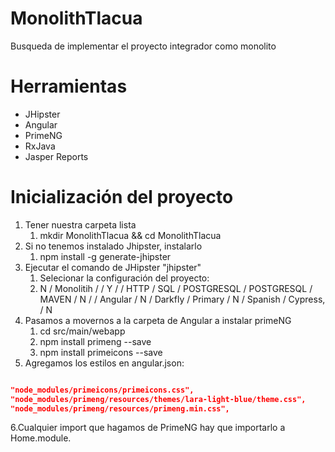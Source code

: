 # MonolithTlacua
Busqueda de implementar el proyecto integrador como monolito

# Herramientas
 - JHipster
 - Angular
 - PrimeNG
 - RxJava 
 - Jasper Reports
# Inicialización del proyecto

1. Tener nuestra carpeta lista
   1. mkdir MonolithTlacua && cd MonolithTlacua
2. Si no tenemos instalado Jhipster, instalarlo
   1. npm install -g generate-jhipster
3. Ejecutar el comando de JHipster "jhipster"
   1. Selecionar la configuración del proyecto: 
   2. N / Monolitih / <enter> / Y / <enter> / HTTP / SQL / POSTGRESQL / POSTGRESQL / MAVEN / N / <enter> / Angular / N / Darkfly / Primary / N / Spanish / Cypress,  / N 
4. Pasamos a movernos a la carpeta de Angular a instalar primeNG
   1. cd src/main/webapp 
   2. npm install primeng --save
   3. npm install primeicons --save
5. Agregamos los estilos en angular.json:

```json

"node_modules/primeicons/primeicons.css",
"node_modules/primeng/resources/themes/lara-light-blue/theme.css",
"node_modules/primeng/resources/primeng.min.css",

```

6.Cualquier import que hagamos de PrimeNG hay que importarlo a Home.module.
 

